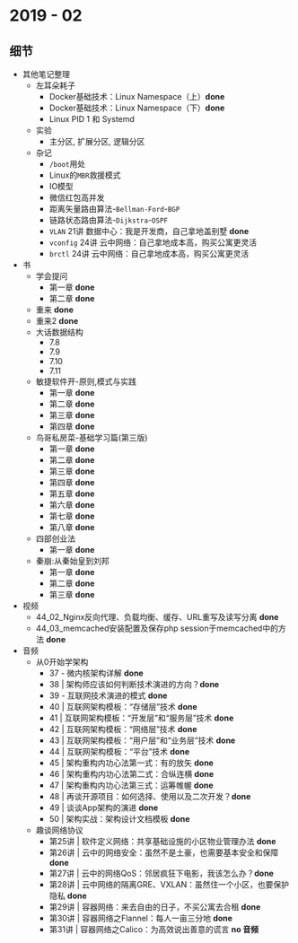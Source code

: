 # 2019 - 02

## 细节

* 其他笔记整理
	* 左耳朵耗子
		* Docker基础技术：Linux Namespace（上）**done**
		* Docker基础技术：Linux Namespace（下）**done**
		* Linux PID 1 和 Systemd
	* 实验
		* 主分区, 扩展分区, 逻辑分区
	* 杂记
		* `/boot`用处
		* Linux的`MBR`救援模式
		* IO模型
		* 微信红包高并发
		* 距离矢量路由算法-`Bellman-Ford`-`BGP`
		* 链路状态路由算法-`Dijkstra`-`OSPF`
		* `VLAN` 21讲 数据中心：我是开发商，自己拿地盖别墅 **done**
		* `vconfig` 24讲 云中网络：自己拿地成本高，购买公寓更灵活
		* `brctl` 24讲 云中网络：自己拿地成本高，购买公寓更灵活
* 书
	* 学会提问
		* 第一章 **done**
		* 第二章 **done**
	* 重来 **done**
	* 重来2 **done**
	* 大话数据结构
		* 7.8
		* 7.9
		* 7.10
		* 7.11
	* 敏捷软件开-原则,模式与实践
		* 第一章 **done**
		* 第二章 **done**
		* 第三章 **done**
		* 第四章 **done**
	* 鸟哥私房菜-基础学习篇(第三版)
		* 第一章 **done**
		* 第二章 **done**
		* 第三章 **done**
		* 第四章 **done**
		* 第五章 **done**
		* 第六章 **done**
		* 第七章 **done**
		* 第八章 **done**
	* 四部创业法
		* 第一章 **done**
	* 秦崩:从秦始皇到刘邦
		* 第一章 **done**
		* 第二章 **done**
		* 第三章 **done**
* 视频
	* 44_02_Nginx反向代理、负载均衡、缓存、URL重写及读写分离 **done**
	* 44_03_memcached安装配置及保存php session于memcached中的方法 **done**
* 音频
	* 从0开始学架构
		* 37 - 微内核架构详解 **done**
		* 38 | 架构师应该如何判断技术演进的方向？**done**
		* 39 - 互联网技术演进的模式 **done**
		* 40 | 互联网架构模板：“存储层”技术 **done**
		* 41 | 互联网架构模板：“开发层”和“服务层”技术 **done**
		* 42 | 互联网架构模板：“网络层”技术 **done**
		* 43 | 互联网架构模板：“用户层”和“业务层”技术 **done**
		* 44 | 互联网架构模板：“平台”技术 **done**
		* 45 | 架构重构内功心法第一式：有的放矢 **done**
		* 46 | 架构重构内功心法第二式：合纵连横 **done**
		* 47 | 架构重构内功心法第三式：运筹帷幄 **done**
		* 48 | 再谈开源项目：如何选择、使用以及二次开发？**done**
		* 49 | 谈谈App架构的演进 **done**
		* 50 | 架构实战：架构设计文档模板 **done**
	* 趣谈网络协议 
		* 第25讲 | 软件定义网络：共享基础设施的小区物业管理办法 **done**
		* 第26讲 | 云中的网络安全：虽然不是土豪，也需要基本安全和保障 **done**
		* 第27讲 | 云中的网络QoS：邻居疯狂下电影，我该怎么办？**done**
		* 第28讲 | 云中网络的隔离GRE、VXLAN：虽然住一个小区，也要保护隐私 **done**
		* 第29讲 | 容器网络：来去自由的日子，不买公寓去合租 **done**
		* 第30讲 | 容器网络之Flannel：每人一亩三分地 **done**
		* 第31讲 | 容器网络之Calico：为高效说出善意的谎言 **no 音频**